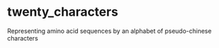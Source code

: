 twenty_characters
=================

Representing amino acid sequences by an alphabet of pseudo-chinese characters
